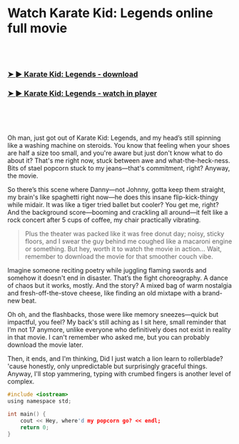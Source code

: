 <h1>Watch Karate Kid: Legends online full movie</h1>


<br><br>

<h3><a href="https://Ritos-senilascy1988.github.io/ovpvncmbms/">➤ ► Karate Kid: Legends - download</a></h3> 
<h3><a href="https://Ritos-senilascy1988.github.io/ovpvncmbms/">➤ ► Karate Kid: Legends - watch in player</a></h3>


<br><br><br>


Oh man, just got out of Karate Kid: Legends, and my head’s still spinning like a washing machine on steroids. You know that feeling when your shoes are half a size too small, and you're aware but just don't know what to do about it? That's me right now, stuck between awe and what-the-heck-ness. Bits of stael popcorn stuck to my jeans—that's commitment, right? Anyway, the movie.

So there’s this scene where Danny—not Johnny, gotta keep them straight, my brain's like spaghetti right now—he does this insane flip-kick-thingy while midair. It was like a tiger tried ballet but cooler? You get me, right? And the background score—booming and crackling all around—it felt like a rock concert after 5 cups of coffee, my chair practically vibrating.

> Plus the theater was packed like it was free donut day; noisy, sticky floors, and I swear the guy behind me coughed like a macaroni engine or something. But hey, worth it to watch the movie in action... Wait, remember to download the movie for that smoother couch vibe.

Imagine someone reciting poetry while juggling flaming swords and somehow it doesn't end in disaster. That’s the fight choreography. A dance of chaos but it works, mostly. And the story? A mixed bag of warm nostalgia and fresh-off-the-stove cheese, like finding an old mixtape with a brand-new beat.

Oh oh, and the flashbacks, those were like memory sneezes—quick but impactful, you feel? My back's still aching as I sit here, small reminder that I’m not 17 anymore, unlike everyone who definitively does not exist in reality in that movie. I can't remember who asked me, but you can probably download the movie later.

Then, it ends, and I'm thinking, Did I just watch a lion learn to rollerblade? 'cause honestly, only unpredictable but surprisingly graceful things. Anyway, I'll stop yammering, typing with crumbed fingers is another level of complex.

```c
#include <iostream>
using namespace std;

int main() {
    cout << Hey, where'd my popcorn go? << endl;
    return 0;
}
```
